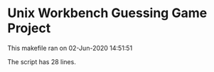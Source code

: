 # Unix Workbench Guessing Game Project
 
This makefile ran on 02-Jun-2020 14:51:51
 
The script has 28 lines.
